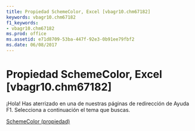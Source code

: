 ```yaml
---
title: Propiedad SchemeColor, Excel [vbagr10.chm67182]
keywords: vbagr10.chm67182
f1_keywords:
- vbagr10.chm67182
ms.prod: office
ms.assetid: e71d8709-53ba-447f-92e3-0b91ee79fbf2
ms.date: 06/08/2017
---
```





# Propiedad SchemeColor, Excel [vbagr10.chm67182]

¡Hola! Has aterrizado en una de nuestras páginas de redirección de Ayuda F1. Selecciona a continuación el tema que buscas.


 [SchemeColor (propiedad)](http://msdn.microsoft.com/library/schemecolor-property%28Office.15%29.aspx)


